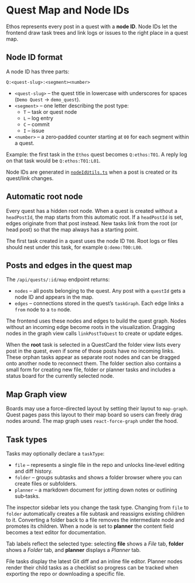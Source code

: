 # Quest Map and Node IDs

Ethos represents every post in a quest with a **node ID**. Node IDs let the frontend draw task trees and link logs or issues to the right place in a quest map.

## Node ID format

A node ID has three parts:

```
Q:<quest-slug>:<segment><number>
```
- `<quest-slug>` – the quest title in lowercase with underscores for spaces (`Demo Quest` → `demo_quest`).
- `<segment>` – one letter describing the post type:
  - `T` – task or quest node
  - `L` – log entry
  - `C` – commit
  - `I` – issue
- `<number>` – a zero‑padded counter starting at `00` for each segment within a quest.

Example: the first task in the `Ethos` quest becomes `Q:ethos:T01`. A reply log on that task would be `Q:ethos:T01:L01`.

Node IDs are generated in [`nodeIdUtils.ts`](../ethos-backend/src/utils/nodeIdUtils.ts) when a post is created or its quest/link changes.

## Automatic root node

Every quest has a hidden root node. When a quest is created without a `headPostId`, the map starts from this automatic root. If a `headPostId` is set, edges originate from that post instead. New tasks link from the root (or head post) so that the map always has a starting point.

The first task created in a quest uses the node ID `T00`. Root logs or files should nest under this task, for example `Q:demo:T00:L00`.

## Posts and edges in the quest map

The `/api/quests/:id/map` endpoint returns:

- `nodes` – all posts belonging to the quest. Any post with a `questId` gets a node ID and appears in the map.
- `edges` – connections stored in the quest’s `taskGraph`. Each edge links a `from` node to a `to` node.

The frontend uses these nodes and edges to build the quest graph. Nodes without an incoming edge become roots in the visualization. Dragging nodes in the graph view calls `linkPostToQuest` to create or update edges.

When the **root** task is selected in a QuestCard the folder view lists every
post in the quest, even if some of those posts have no incoming links. These
orphan tasks appear as separate root nodes and can be dragged onto another node
to reconnect them. The folder section also contains a small form for creating
new file, folder or planner tasks and includes a status board for the currently
selected node.

## Map Graph view

Boards may use a force-directed layout by setting their layout to `map-graph`. Quest pages pass this layout to their map board so users can freely drag nodes around. The map graph uses `react-force-graph` under the hood.

## Task types

Tasks may optionally declare a `taskType`:

- `file` – represents a single file in the repo and unlocks line‑level editing and diff history.
- `folder` – groups subtasks and shows a folder browser where you can create files or subfolders.
- `planner` – a markdown document for jotting down notes or outlining sub‑tasks.

The inspector sidebar lets you change the task type. Changing from `file` to `folder` automatically creates a file subtask and reassigns existing children to it. Converting a folder back to a file removes the intermediate node and promotes its children. When a node is set to **planner** the content field becomes a text editor for documentation.

Tab labels reflect the selected type: selecting **file** shows a *File* tab, **folder** shows a *Folder* tab, and **planner** displays a *Planner* tab.

File tasks display the latest Git diff and an inline file editor. Planner nodes render their child tasks as a checklist so progress can be tracked when exporting the repo or downloading a specific file.


